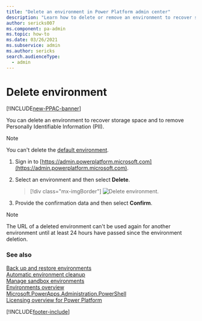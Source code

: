 ```yaml
---
title: "Delete an environment in Power Platform admin center"
description: "Learn how to delete or remove an environment to recover storage space."
author: sericks007
ms.component: pa-admin
ms.topic: how-to
ms.date: 03/26/2021
ms.subservice: admin
ms.author: sericks
search.audienceType: 
  - admin
---
```

# Delete environment

[!INCLUDE[new-PPAC-banner](~/includes/new-PPAC-banner.md)]

You can delete an environment to recover storage space and to remove Personally Identifiable Information (PII). 

> [!NOTE]
> You can't delete the [default environment](environments-overview.md#default-environment).

1. Sign in to [https://admin.powerplatform.microsoft.com](https://admin.powerplatform.microsoft.com).  

2. Select an environment and then select **Delete**.

   > [!div class="mx-imgBorder"]
   > ![Delete environment.](media/delete-environment.png "Delete environment")

3. Provide the confirmation data and then select **Confirm**.

> [!NOTE]
> The URL of a deleted environment can't be used again for another environment until at least 24 hours have passed since the environment deletion.


### See also 
[Back up and restore environments](backup-restore-environments.md) <br />
[Automatic environment cleanup](automatic-environment-cleanup.md) <br />
[Manage sandbox environments](sandbox-environments.md) <br />
[Environments overview](environments-overview.md) <br />
[Microsoft.PowerApps.Administration.PowerShell](/powershell/module/microsoft.powerapps.administration.powershell/) <br />
[Licensing overview for Power Platform](pricing-billing-skus.md)



[!INCLUDE[footer-include](../includes/footer-banner.md)]


